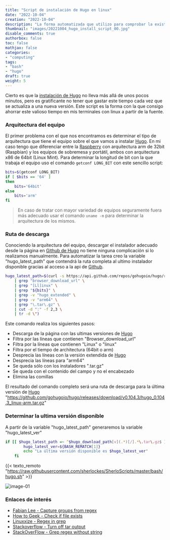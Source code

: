```yaml
---
title: "Script de instalación de Hugo en linux"
date: "2022-10-04"
creation: "2022-10-04"
description: "La forma automatizada que utilizo para comprobar la existencia de Hugo en un computador y si este está actualizado a la última versión"
thumbnail: "images/20221004_hugo_install_script_00.jpg"
disable_comments: true
authorbox: false
toc: false
mathjax: false
categories:
- "computing"
tags:
- "bash"
- "hugo"
draft: true
weight: 5
---
```

Cierto es que la [instalación de Hugo] no lleva más allá de unos pocos minutos, pero es gratificante no tener que gastar este tiempo cada vez que se actualiza a una nueva versión. Este script es la forma con la que consigo ahorrar este valioso tiempo en mis terminales con linux a partir de la fuente.
<!--more-->

### Arquitectura del equipo
El primer problema con el que nos encontramos es determinar el tipo de arquitectura que tiene el equipo sobre el que vamos a instalar [Hugo]. En mi caso tengo que diferenciar entre la [Raspberry] con arquitectura arm de 32bit (Raspbian) y los equipos de sobremesa y portátil, ambos con arquitectura x86 de 64bit (Linux Mint). Para determinar la longitud de bit con la que trabaja el equipo uso el comando `getconf LONG_BIT` con este sencillo script:

```bash
bits=$(getconf LONG_BIT)
if [ $bits == '64' ]
then
    bits='64bit'
else
    bits='arm'
fi
```
> En caso de tratar con mayor variedad de equipos seguramente fuera más adecuado usar el comando `uname -m` para determinar la arquitectura de los mismos.

### Ruta de descarga
Conociendo la arquitectura del equipo, descargar el instalador adecuado desde la página en [Github de Hugo] no tiene ninguna complicación si lo realizamos manualmente. Para automatizar la tarea creo la variable "hugo_latest_path" que contendrá la ruta completa al ultimo instalador disponible gracias al acceso a la api de [Github].

```bash
hugo_latest_path=$(curl -s https://api.github.com/repos/gohugoio/hugo/releases/latest \
	| grep "browser_download_url" \
	| grep "[Ll]inux" \
	| grep "${bits}" \
	| grep -v "hugo_extended" \
	| grep -v "arm64" \
	| grep "\.tar\.gz" \
	| cut -d ":" -f 2,3 \
	| tr -d \")
```
Este comando realiza los siguientes pasos:
- Descarga de la página con las ultimas versiones de [Hugo]
- Filtra por las líneas que contienen "Browser_download_url"
- Filtra por la líneas que contienen "Linux" o "linux"
- Filtra por el tiempo de architectura (64bit o arm)
- Desprecia las líneas con la versión extendida de [Hugo]
- Desprecia las líneas para "arm64"
- Se queda sólo con los instaladores ".tar.gz"
- Se queda con el contenido del campo y no el encabezado
- Elimina las comillas

El resultado del comando completo será una ruta de descarga para la última versión de [Hugo]
"https://github.com/gohugoio/hugo/releases/download/v0.104.3/hugo_0.104.3_linux-arm.tar.gz"


### Determinar la ultima versión disponible
A partir de la variable "hugo_latest_path" generaremos la variable "hugo_latest_ver"

```bash
if [[ $hugo_latest_path =~ ^$hugo_download_path[v](.*)[/].*\.tar\.gz$ ]]; then
    	hugo_latest_ver=${BASH_REMATCH[1]}
    	echo "La última versión disponible es $hugo_latest_ver"
    fi
```
{{< texto_remoto "https://raw.githubusercontent.com/sherlockes/SherloScripts/master/bash/hugo.sh" >}}

![image-01]

### Enlaces de interés
- [Fabian Lee - Capture groups from regex](https://fabianlee.org/2020/01/29/bash-using-bash_rematch-to-pull-capture-groups-from-a-regex/)
- [How to Geek - Check if file exists](https://www.howtogeek.com/815684/bash-check-if-file-exists/)
- [Linuxxize - Regex in grep](https://linuxize.com/post/regular-expressions-in-grep/)
- [Stackoverflow - Turn off tar output](https://stackoverflow.com/questions/13341702/how-do-i-turn-off-the-output-from-tar-commands-on-unix)
- [StackOverFlow - Grep regex without string](https://stackoverflow.com/questions/10411616/grep-regex-not-containing-a-string)


[instalación de Hugo]: https://gohugo.io/getting-started/installing/#source
[Github]: https://github.com
[Github de Hugo]: https://github.com/gohugoio/hugo/releases
[Hugo]: https://gohugo.io
[Raspberry]: https://www.raspberrypi.org

[image-01]: /images/20221004_hugo_install_script_01.jpg



